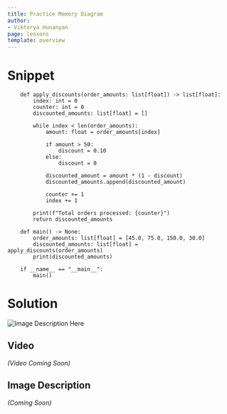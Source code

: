 ```yaml
---
title: Practice Memory Diagram
author:
- Viktorya Hunanyan
page: lessons
template: overview
---
```


# Snippet

```
    def apply_discounts(order_amounts: list[float]) -> list[float]:
        index: int = 0
        counter: int = 0
        discounted_amounts: list[float] = []

        while index < len(order_amounts):
            amount: float = order_amounts[index]

            if amount > 50:
                discount = 0.10
            else:
                discount = 0

            discounted_amount = amount * (1 - discount)
            discounted_amounts.append(discounted_amount)

            counter += 1
            index += 1

        print(f"Total orders processed: {counter}")
        return discounted_amounts

    def main() -> None:
        order_amounts: list[float] = [45.0, 75.0, 150.0, 30.0]
        discounted_amounts: list[float] = apply_discounts(order_amounts)
        print(discounted_amounts)

    if __name__ == "__main__":
        main()
```

# Solution

<img class="img-fluid" src="/static/mem-diags/discount-soln.jpg" alt="Image Description Here"  />

## Video
*(Video Coming Soon)*

## Image Description
*(Coming Soon)*